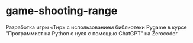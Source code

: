 # game-shooting-range
Разработка игры «Тир» с использованием библиотеки Pygame в курсе "Программист на Python с нуля с помощью ChatGPT" на Zerocoder
